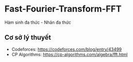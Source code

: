 # Fast-Fourier-Transform-FFT
Hàm sinh đa thức - Nhân đa thức

## Cơ sở lý thuyết
* Codeforces: https://codeforces.com/blog/entry/43499
* CP Algorithms: https://cp-algorithms.com/algebra/fft.html
